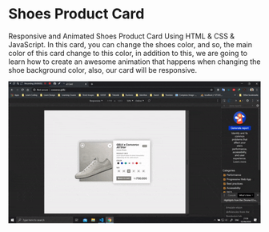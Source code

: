 # Shoes Product Card

Responsive and Animated Shoes Product Card Using HTML & CSS & JavaScript. In this card, you can change the shoes color, and so, the main color of this card change to this color, in addition to this, we are going to learn how to create an awesome animation that happens when changing the shoe background color, also, our card will be responsive.

![alt text](https://github.com/retinationdev/Shoes-Product-Card/blob/master/image/product_card.gif "Preview Shoes Product Card")
